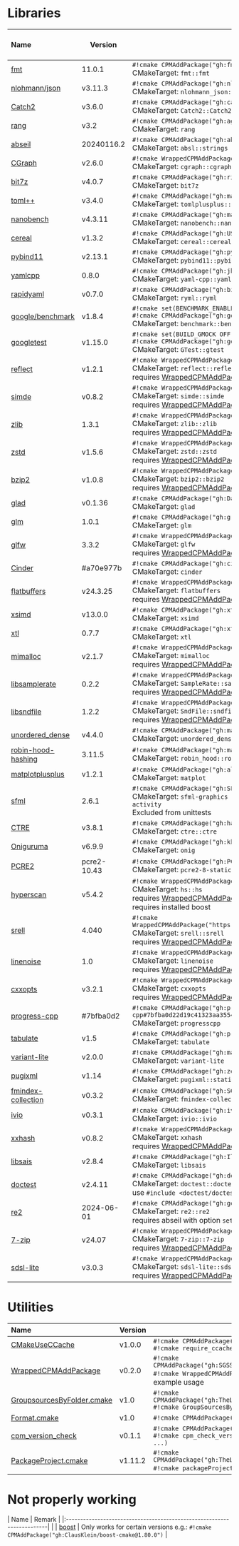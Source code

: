<!-- SPDX-FileCopyrightText: 2024 Simon Gene Gottlieb
     SPDX-License-Identifier: CC0-1.0
-->
# Libraries

<div markdown class="compact_data_table">

| Name                                                                   | Version     | CPM                                                                                                 <br>CMakeTarget                                            <br>extra  |
|:-----------------------------------------------------------------------|-------------|---------------------------------------------------------------------------------------------------------------------------------------------------------------------------|
| [fmt](https://github.com/fmtlib/fmt)                                   |  11.0.1     | `#!cmake CPMAddPackage("gh:fmtlib/fmt#11.0.1@11.0.1")`                                              <br>CMakeTarget: `fmt::fmt`                                <br>       |
| [nlohmann/json](https://github.com/nlohmann/json)                      | v3.11.3     | `#!cmake CPMAddPackage("gh:nlohmann/json@3.11.3")`                                                  <br>CMakeTarget: `nlohmann_json::nlohmann_json`            <br>       |
| [Catch2](https://github.com/catchorg/Catch2)                           | v3.6.0      | `#!cmake CPMAddPackage("gh:catchorg/Catch2@3.6.0")`                                                 <br>CMakeTarget: `Catch2::Catch2 Catch2::Catch2WithMain`   <br>       |
| [rang](https://github.com/agauniyal/rang)                              | v3.2        | `#!cmake CPMAddPackage("gh:agauniyal/rang@3.2")`                                                    <br>CMakeTarget: `rang`                                    <br>       |
| [abseil](https://github.com/abseil/abseil-cpp)                         | 20240116.2  | `#!cmake CPMAddPackage("gh:abseil/abseil-cpp#20240116.2")`                                          <br>CMakeTarget: `absl::strings absl::*`                   <br>       |
| [CGraph](https://github.com/ChunelFeng/CGraph)                         | v2.6.0      | `#!cmake WrappedCPMAddPackage("gh:ChunelFeng/CGraph@2.6.0")`                                        <br>CMakeTarget: `cgraph::cgraph`                          <br>       |
| [bit7z](https://github.com/rikyoz/bit7z)                               | v4.0.7      | `#!cmake CPMAddPackage("gh:rikyoz/bit7z@4.0.7")`                                                    <br>CMakeTarget: `bit7z`                                   <br>       |
| [toml++](https://github.com/marzer/tomlplusplus)                       | v3.4.0      | `#!cmake CPMAddPackage("gh:marzer/tomlplusplus@3.4.0")`                                             <br>CMakeTarget: `tomlplusplus::tomlplusplus`              <br>       |
| [nanobench](https://github.com/martinus/nanobench)                     | v4.3.11     | `#!cmake CPMAddPackage("gh:martinus/nanobench@4.3.11")`                                             <br>CMakeTarget: `nanobench::nanobench`                    <br>       |
| [cereal](https://github.com/USCiLab/cereal)                            | v1.3.2      | `#!cmake CPMAddPackage("gh:USCiLab/cereal@1.3.2")`                                                  <br>CMakeTarget: `cereal::cereal`                          <br>       |
| [pybind11](https://github.com/pybind/pybind11)                         | v2.13.1     | `#!cmake CPMAddPackage("gh:pybind/pybind11@2.13.1")`                                                <br>CMakeTarget: `pybind11::pybind11`                      <br>       |
| [yamlcpp](https://github.com/jbeder/yaml-cpp)                          |  0.8.0      | `#!cmake CPMAddPackage("gh:jbeder/yaml-cpp#0.8.0@0.8.0")`                                           <br>CMakeTarget: `yaml-cpp::yaml-cpp`                      <br>       |
| [rapidyaml](https://github.com/biojppm/rapidyaml)                      | v0.7.0      | `#!cmake CPMAddPackage("gh:biojppm/rapidyaml@0.7.0")`                                               <br>CMakeTarget: `ryml::ryml`                              <br>       |
| [google/benchmark](https://github.com/google/benchmark)                | v1.8.4      | `#!cmake set(BENCHMARK_ENABLE_TESTING OFF)`<br>`#!cmake CPMAddPackage("gh:google/benchmark@1.8.4")` <br>CMakeTarget: `benchmark::benchmark`                    <br>       |
| [googletest](https://github.com/google/googletest)                     | v1.15.0     | `#!cmake set(BUILD_GMOCK OFF)`<br>`#!cmake CPMAddPackage("gh:google/googletest@1.15.0")`            <br>CMakeTarget: `GTest::gtest`                            <br>       |
| [reflect](https://github.com/boost-ext/reflect)                        | v1.2.1      | `#!cmake WrappedCPMAddPackage("gh:boost-ext/reflect@1.2.1")`                                        <br>CMakeTarget: `reflect::reflect`                         <br> requires [WrappedCPMAddPackage](https://github.com/SGSSGene/WrappedCPMAddPackage) |
| [simde](https://github.com/simd-everywhere/simde)                      | v0.8.2      | `#!cmake WrappedCPMAddPackage("gh:simd-everywhere/simde@0.8.2")`                                    <br>CMakeTarget: `simde::simde`                            <br> requires [WrappedCPMAddPackage](https://github.com/SGSSGene/WrappedCPMAddPackage) |
| [zlib](https://zlib.net/zlib-1.3.1.tar.gz)                             |  1.3.1      | `#!cmake WrappedCPMAddPackage("https://zlib.net/zlib-1.3.1.tar.gz@1.3.1")`                          <br>CMakeTarget: `zlib::zlib`                              <br> requires [WrappedCPMAddPackage](https://github.com/SGSSGene/WrappedCPMAddPackage) |
| [zstd](https://github.com/facebook/zstd)                               | v1.5.6      | `#!cmake WrappedCPMAddPackage("gh:facebook/zstd@1.5.5")`                                            <br>CMakeTarget: `zstd::zstd`                              <br> requires [WrappedCPMAddPackage](https://github.com/SGSSGene/WrappedCPMAddPackage) |
| [bzip2](https://sourceware.org/bzip2/)                                 | v1.0.8      | `#!cmake WrappedCPMAddPackage("https://sourceware.org/pub/bzip2/bzip2-1.0.8.tar.gz@1.0.8")`         <br>CMakeTarget: `bzip2::bzip2`                            <br> requires [WrappedCPMAddPackage](https://github.com/SGSSGene/WrappedCPMAddPackage) |
| [glad](https://github.com/Dav1dde/glad)                                | v0.1.36     | `#!cmake CPMAddPackage("gh:Dav1dde/glad@0.1.36")`                                                   <br>CMakeTarget: `glad`                                    <br>       |
| [glm](https://github.com/g-truc/glm)                                   |  1.0.1      | `#!cmake CPMAddPackage("gh:g-truc/glm#1.0.1@1.0.1")`                                                <br>CMakeTarget: `glm`                                     <br>       |
| [glfw](https://github.com/glfw/glfw)                                   |  3.3.2      | `#!cmake WrappedCPMAddPackage("gh:glfw/glfw#3.4@3.4")`                                              <br>CMakeTarget: `glfw`                                    <br> requires [WrappedCPMAddPackage](https://github.com/SGSSGene/WrappedCPMAddPackage) |
| [Cinder](https://github.com/cinder/Cinder)                             | #a70e977b   | `#!cmake CPMAddPackage("gh:cinder/Cinder#a70e977b735ca493910984a56723280b66385059")`                <br>CMakeTarget: `cinder`                                  <br>       |
| [flatbuffers](https://github.com/google/flatbuffers)                   | v24.3.25    | `#!cmake WrappedCPMAddPackage("gh:google/flatbuffers@24.3.7")`                                      <br>CMakeTarget: `flatbuffers`                             <br> requires [WrappedCPMAddPackage](https://github.com/SGSSGene/WrappedCPMAddPackage) |
| [xsimd](https://github.com/xtensor-stack/xsimd)                        | v13.0.0     | `#!cmake CPMAddPackage("gh:xtensor-stack/xsimd#13.0.0@13.0.0")`                                     <br>CMakeTarget: `xsimd`                                   <br>       |
| [xtl](https://github.com/xtensor-stack/xtl)                            |  0.7.7      | `#!cmake CPMAddPackage("gh:xtensor-stack/xtl#0.7.7@0.7.7")`                                         <br>CMakeTarget: `xtl`                                     <br>       |
| [mimalloc](https://github.com/microsoft/mimalloc)                      | v2.1.7      | `#!cmake WrappedCPMAddPackage("gh:microsoft/mimalloc@2.1.7")`                                       <br>CMakeTarget: `mimalloc`                                <br> requires [WrappedCPMAddPackage](https://github.com/SGSSGene/WrappedCPMAddPackage) |
| [libsamplerate](https://github.com/libsndfile/libsamplerate)           |  0.2.2      | `#!cmake WrappedCPMAddPackage("gh:libsndfile/libsamplerate#0.2.2@0.2.2")`                           <br>CMakeTarget: `SampleRate::samplerate`                  <br> requires [WrappedCPMAddPackage](https://github.com/SGSSGene/WrappedCPMAddPackage) |
| [libsndfile](https://github.com/libsndfile/libsndfile)                 |  1.2.2      | `#!cmake WrappedCPMAddPackage("gh:libsndfile/libsndfile#1.2.2@1.2.2")`                              <br>CMakeTarget: `SndFile::sndfile`                        <br> requires [WrappedCPMAddPackage](https://github.com/SGSSGene/WrappedCPMAddPackage) |
| [unordered_dense](https://github.com/martinus/unordered_dense)         | v4.4.0      | `#!cmake CPMAddPackage("gh:martinus/unordered_dense@4.4.0")`                                        <br>CMakeTarget: `unordered_dense::unordered_dense`        <br>       |
| [robin-hood-hashing](https://github.com/martinus/robin-hood-hashing)   |  3.11.5     | `#!cmake CPMAddPackage("gh:martinus/robin-hood-hashing#3.11.5@3.11.5")`                             <br>CMakeTarget: `robin_hood::robin_hood`                  <br>       |
| [matplotplusplus](https://github.com/alandefreitas/matplotplusplus)    | v1.2.1      | `#!cmake CPMAddPackage("gh:alandefreitas/matplotplusplus@1.2.1")`                                   <br>CMakeTarget: `matplot`                                 <br>       |
| [sfml](https://github.com/SFML/SFML)                                   |  2.6.1      | `#!cmake CPMAddPackage("gh:SFML/SFML#2.6.1@2.6.1")`                                                 <br>CMakeTarget: `sfml-graphics sfml-network sfml-audio sfml-system sfml-window sfml-main sfml-activity` <br> Excluded from unittests |
| [CTRE](https://github.com/hanickadot/compile-time-regular-expressions) | v3.8.1      | `#!cmake CPMAddPackage("gh:hanickadot/compile-time-regular-expressions@3.8.1")`                     <br>CMakeTarget: `ctre::ctre`                              <br>       |
| [Oniguruma](https://github.com/kkos/oniguruma)                         | v6.9.9      | `#!cmake CPMAddPackage("gh:kkos/oniguruma@6.9.9")`                                                  <br>CMakeTarget: `onig`                                    <br>       |
| [PCRE2](https://github.com/PCRE2Project/pcre2)                         | pcre2-10.43 | `#!cmake CPMAddPackage("gh:PCRE2Project/pcre2#pcre2-10.43")`                                        <br>CMakeTarget: `pcre2-8-static`                          <br>       |
| [hyperscan](https://github.com/intel/hyperscan)                        | v5.4.2      | `#!cmake WrappedCPMAddPackage("gh:intel/hyperscan@5.4.2")`                                          <br>CMakeTarget: `hs::hs`                                  <br> requires [WrappedCPMAddPackage](https://github.com/SGSSGene/WrappedCPMAddPackage)<br>requires installed boost |
| [srell](https://www.akenotsuki.com/misc/srell/en/)                     |  4.040      | `#!cmake WrappedCPMAddPackage("https://www.akenotsuki.com/misc/srell/releases/srell4_040.zip@4.040")` <br>CMakeTarget: `srell::srell`                          <br> requires [WrappedCPMAddPackage](https://github.com/SGSSGene/WrappedCPMAddPackage) |
| [linenoise](https://github.com/antirez/linenoise)                      |  1.0        | `#!cmake WrappedCPMAddPackage("gh:antirez/linenoise#1.0@1.0")`                                      <br>CMakeTarget: `linenoise`                               <br> requires [WrappedCPMAddPackage](https://github.com/SGSSGene/WrappedCPMAddPackage) |
| [cxxopts](https://github.com/jarro2783/cxxopts)                        | v3.2.1      | `#!cmake WrappedCPMAddPackage("gh:jarro2783/cxxopts@2.2.0")`                                        <br>CMakeTarget: `cxxopts`                                 <br> requires [WrappedCPMAddPackage](https://github.com/SGSSGene/WrappedCPMAddPackage) |
| [progress-cpp](https://github.com/prakhar1989/progress-cpp)            | #7bfba0d2   | `#!cmake CPMAddPackage("gh:prakhar1989/progress-cpp#7bfba0d22d19c41323aa35541618b6ebec9d737c")`     <br>CMakeTarget: `progresscpp`                             <br>       |
| [tabulate](https://github.com/p-ranav/tabulate)                        | v1.5        | `#!cmake CPMAddPackage("gh:p-ranav/tabulate@1.0")`                                                  <br>CMakeTarget: `tabulate`                                <br>       |
| [variant-lite](https://github.com/martinmoene/variant-lite)            | v2.0.0      | `#!cmake CPMAddPackage("gh:martinmoene/variant-lite@1.2.2")`                                        <br>CMakeTarget: `variant-lite`                            <br>       |
| [pugixml](https://github.com/zeux/pugixml)                             | v1.14       | `#!cmake CPMAddPackage("gh:zeux/pugixml@1.14")`                                                     <br>CMakeTarget: `pugixml::static`                         <br>       |
| [fmindex-collection](https://github.com/SGSSGene/fmindex-collection)   | v0.3.2      | `#!cmake CPMAddPackage("gh:SGSSGene/fmindex-collection@0.3.2")`                                     <br>CMakeTarget: `fmindex-collection::fmindex-collection`  <br>       |
| [ivio](https://github.com/iv-project/IVio)                             | v0.3.1      | `#!cmake CPMAddPackage("gh:iv-project/ivio@0.3.1")`                                                 <br>CMakeTarget: `ivio::ivio`                              <br>       |
| [xxhash](https://github.com/Cyan4973/xxHash)                           | v0.8.2      | `#!cmake WrappedCPMAddPackage("gh:Cyan4973/xxHash@0.8.2")`                                          <br>CMakeTarget: `xxhash`                                  <br> requires [WrappedCPMAddPackage](https://github.com/SGSSGene/WrappedCPMAddPackage) |
| [libsais](https://github.com/IlyaGrebnov/libsais)                      | v2.8.4      | `#!cmake CPMAddPackage("gh:IlyaGrebnov/libsais@2.8.4")`                                             <br>CMakeTarget: `libsais`                                 <br>       |
| [doctest](https://github.com/doctest/doctest)                          | v2.4.11     | `#!cmake CPMAddPackage("gh:doctest/doctest@2.4.11")`                                                <br>CMakeTarget: `doctest::doctest`, `doctest::doctest_with_main` <br> use `#include <doctest/doctest.h>` |
| [re2](https://github.com/google/re2)                                   | 2024-06-01  | `#!cmake CPMAddPackage("gh:google/re2#2024-06-01")`                                                 <br>CMakeTarget: `re2::re2`                                <br> requires abseil with option `set(ABSL_ENABLE_INSTALL ON)` |
| [7-zip](https://github.com/rikyoz/7-zip)                               | v24.07      | `#!cmake WrappedCPMAddPackage("gh:rikyoz/7-Zip@24.07")`                                             <br>CMakeTarget: `7-zip::7-zip`                            <br> requires [WrappedCPMAddPackage](https://github.com/SGSSGene/WrappedCPMAddPackage) |
| [sdsl-lite](https://github.com/xxsds/sdsl-lite)                        | v3.0.3      | `#!cmake WrappedCPMAddPackage("gh:xxsds/sdsl-lite@3.0.3")`                                          <br>CMakeTarget: `sdsl-lite::sdsl-lite`                    <br> requires [WrappedCPMAddPackage](https://github.com/SGSSGene/WrappedCPMAddPackage) |



</div>

# Utilities

<div markdown class="compact_data_table">

| Name                                                                                     | Version    | CPM                                                                                                                                                                       |
|:-----------------------------------------------------------------------------------------|------------|---------------------------------------------------------------------------------------------------------------------------------------------------------------------------|
| [CMakeUseCCache](https://github.com/SGSSGene/CMakeUseCCache)                             |    v1.0.0  | `#!cmake CPMAddPackage("gh:SGSSGene/CMakeUseCCache@1.0.0")`                                      <br>`#!cmake require_ccache() # activates ccache usage`    <br>          |
| [WrappedCPMAddPackage](https://github.com/SGSSGene/WrappedCPMAddPackage)                 |    v0.2.0  | `#!cmake CPMAddPackage("gh:SGSSGene/WrappedCPMAddPackage@0.2.0")`                                <br>`#!cmake WrappedCPMAddPackage("gh:boost-ext/reflect@1.1.0")` # example usage <br>   |
| [GroupsourcesByFolder.cmake](https://github.com/TheLartians/GroupSourcesByFolder.cmake)  |    v1.0    | `#!cmake CPMAddPackage("gh:TheLartians/GroupSourcesByFolder.cmake@1.0")`                         <br>`#!cmake GroupSourcesByFolder(myTarget)`                             |
| [Format.cmake](https://github.com/TheLartians/Format.cmake)                              |    v1.0    | `#!cmake CPMAddPackage("gh:TheLartians/Format.cmake@1.0")`                                       <br>                                                                     |
| [cpm_version_check](https://github.com/SGSSGene/cpm_check_version)                       |    v0.1.1  | `#!cmake CPMAddPackage("gh:SGSSGene/cpm_check_version@0.1.1")`                                   <br>`#!cmake cpm_check_version([ignore_package1] [igonre_package2] ...)` |
| [PackageProject.cmake](https://github.com/TheLartians/PackageProject.cmake)              |    v1.11.2 | `#!cmake CPMAddPackage("gh:TheLartians/PackageProject.cmake@1.11.2")`                            <br>`#!cmake packageProject(....)` # example usage <br>                  |

</div>

# Not properly working

<div markdown class="compact_data_table">

| Name                                                                   | Remark |
|:-----------------------------------------------------------------------|        |
| [boost](https://github.com/ClausKlein/boost-cmake)                     | Only works for certain versions e.g.: `#!cmake CPMAddPackage("gh:ClausKlein/boost-cmake@1.80.0")` |

</div>


<!--
| [backward-cpp](https://github.com/bombela/backward-cpp) | v1.6       | `backward`                              | `CPMAddPackage("gh:bombela/backward-cpp@1.6")`                               |       |
| [brotli](https://github.com/google/brotli.git)          | v1.1.0     | `brotli`                                | `CPMAddPackage("gh:google/brotli@1.1.0")`                                    |       |
 -->
